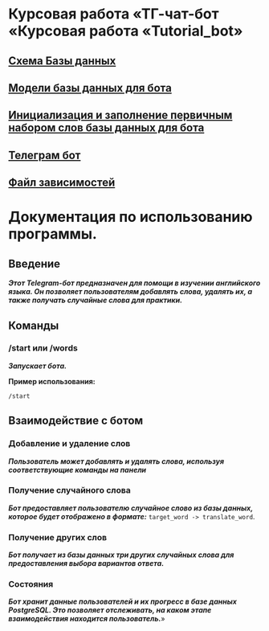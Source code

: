 # Курсовая работа «ТГ-чат-бот «Курсовая работа «Tutorial_bot»

## [Схема Базы данных](TutorialBot_db.png)
## [Модели базы данных для бота](models.py)
## [Инициализация и заполнение первичным набором слов базы данных для бота](create_db.py)
## [Телеграм бот](main.py)
## [Файл зависимостей](requirements.txt)

# Документация по использованию программы.

## Введение

***Этот Telegram-бот предназначен для помощи в изучении английского языка.
Он позволяет пользователям добавлять слова, удалять их, а также получать случайные слова для практики.***

## Команды

### /start или /words
***Запускает бота.***

**Пример использования:**
```
/start
```

## Взаимодействие с ботом

### Добавление и удаление слов
***Пользователь может добавлять и удалять слова, используя соответствующие команды на панели***

### Получение случайного слова
***Бот предоставляет пользователю случайное слово из базы данных, которое будет отображено в формате:*** `target_word -> translate_word`.

### Получение других слов
***Бот получает из базы данных три других случайных слова для предоставления выбора вариантов ответа.***

### Состояния
***Бот хранит данные пользователей и их прогресс в базе данных PostgreSQL.
Это позволяет отслеживать, на каком этапе взаимодействия находится пользователь.***»
